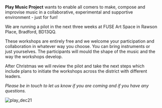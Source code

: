 **Play Music Project** wants to enable all comers to make, compose and improvise music in a collaborative, experimental and supportive environment - just for fun!

We are running a pilot in the next three weeks at FUSE Art Space in Rawson Place, Bradford, BD13QQ.

These workshops are entirely free and we welcome your participation and collaboration in whatever way you choose. You can bring instruments or just yourselves. The participants will mould the shape of the music and the way the workshops develop.

After Christmas we will review the pilot and take the next steps which include plans to initiate the workshops across the district with different leaders.

_Please be in touch to let us know if you are coming and if you have any questions._

![play_dec21](https://user-images.githubusercontent.com/1515961/144712075-3cb39fda-15b0-44dd-8a0b-704db4e27523.png)
